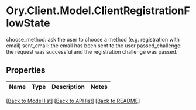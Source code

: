 # Ory.Client.Model.ClientRegistrationFlowState
choose_method: ask the user to choose a method (e.g. registration with email) sent_email: the email has been sent to the user passed_challenge: the request was successful and the registration challenge was passed.

## Properties

Name | Type | Description | Notes
------------ | ------------- | ------------- | -------------

[[Back to Model list]](../README.md#documentation-for-models) [[Back to API list]](../README.md#documentation-for-api-endpoints) [[Back to README]](../README.md)

